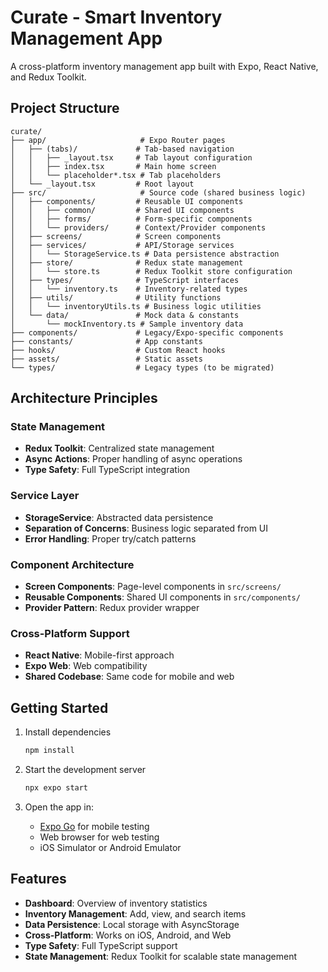 # Curate - Smart Inventory Management App

A cross-platform inventory management app built with Expo, React Native, and Redux Toolkit.

## Project Structure

```
curate/
├── app/                     # Expo Router pages
│   ├── (tabs)/             # Tab-based navigation
│   │   ├── _layout.tsx     # Tab layout configuration
│   │   ├── index.tsx       # Main home screen
│   │   └── placeholder*.tsx # Tab placeholders
│   └── _layout.tsx         # Root layout
├── src/                     # Source code (shared business logic)
│   ├── components/         # Reusable UI components
│   │   ├── common/         # Shared UI components
│   │   ├── forms/          # Form-specific components
│   │   └── providers/      # Context/Provider components
│   ├── screens/            # Screen components
│   ├── services/           # API/Storage services
│   │   └── StorageService.ts # Data persistence abstraction
│   ├── store/              # Redux state management
│   │   └── store.ts        # Redux Toolkit store configuration
│   ├── types/              # TypeScript interfaces
│   │   └── inventory.ts    # Inventory-related types
│   ├── utils/              # Utility functions
│   │   └── inventoryUtils.ts # Business logic utilities
│   └── data/               # Mock data & constants
│       └── mockInventory.ts # Sample inventory data
├── components/             # Legacy/Expo-specific components
├── constants/              # App constants
├── hooks/                  # Custom React hooks
├── assets/                 # Static assets
└── types/                  # Legacy types (to be migrated)
```

## Architecture Principles

### State Management
- **Redux Toolkit**: Centralized state management
- **Async Actions**: Proper handling of async operations
- **Type Safety**: Full TypeScript integration

### Service Layer
- **StorageService**: Abstracted data persistence
- **Separation of Concerns**: Business logic separated from UI
- **Error Handling**: Proper try/catch patterns

### Component Architecture
- **Screen Components**: Page-level components in `src/screens/`
- **Reusable Components**: Shared UI components in `src/components/`
- **Provider Pattern**: Redux provider wrapper

### Cross-Platform Support
- **React Native**: Mobile-first approach
- **Expo Web**: Web compatibility
- **Shared Codebase**: Same code for mobile and web

## Getting Started

1. Install dependencies
   ```bash
   npm install
   ```

2. Start the development server
   ```bash
   npx expo start
   ```

3. Open the app in:
   - [Expo Go](https://expo.dev/go) for mobile testing
   - Web browser for web testing
   - iOS Simulator or Android Emulator

## Features

- **Dashboard**: Overview of inventory statistics
- **Inventory Management**: Add, view, and search items
- **Data Persistence**: Local storage with AsyncStorage
- **Cross-Platform**: Works on iOS, Android, and Web
- **Type Safety**: Full TypeScript support
- **State Management**: Redux Toolkit for scalable state management
